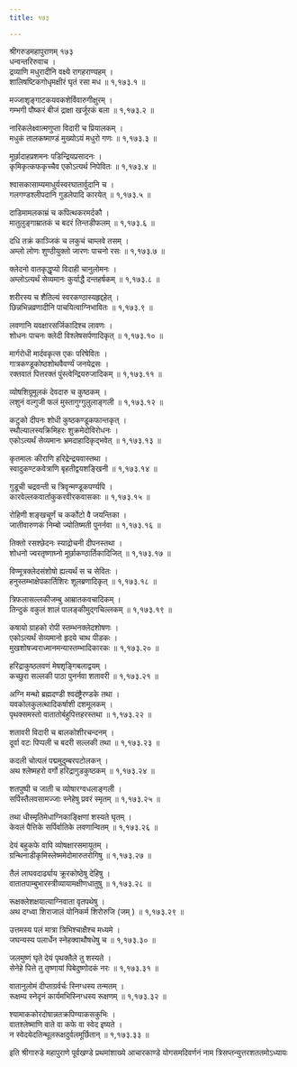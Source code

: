 ```yaml
---
title: १७३

---
```

श्रीगरुडमहापुराणम् १७३  
धन्वन्तरिरुवाच ।  
द्रव्याणि मधुरादीनि वक्ष्ये रागहराण्यहम् ।  
शालिषष्टिकगोधृमक्षीरं घृतं रसा मध ॥ १,१७३.१ ॥  
  
मज्जाशृङ्गाटकयवकशेर्विवारुगीक्षुरम् ।  
गम्भगी पौष्करं बीजं द्राक्षा खर्जूरकं बला ॥ १,१७३.२ ॥  
  
नारिकलेक्ष्वात्मणुप्ता विदारी च प्रियालकम् ।  
मधुकं तालकष्माण्डं मुख्योऽयं मधुरो गणः ॥ १,१७३.३ ॥  
  
मूर्छादाहप्रशमनः पडिन्द्रियप्रसादनः ।  
कृमिकृत्कफकृच्चैव एकोऽत्यर्थ निपेवितः ॥ १,१७३.४ ॥  
  
श्वासकासाम्यमाधुर्यस्वरघातार्वुदानि च ।  
गलगण्डश्लीपदानि गुडलेपादि कारयेत् ॥ १,१७३.५ ॥  
  
दाडिमामलकाम्रं च कपित्थकरमर्दकौ ।  
मातुलुङ्गाम्रातकं च बदरं तिन्तडीफलम् ॥ १,१७३.६ ॥  
  
दधि तक्रं काञ्जिकं च लकुचं चाम्लवे तसम् ।  
अम्लो लोणः शुण्ठीयुक्तो जारणः पाचनो रसः ॥ १,१७३.७ ॥  
  
क्लेदनो वातकृद्धृप्यो विदाही चानुलोमनः ।  
अम्लोऽत्यर्थं सेव्यमानः कुर्याद्धै दन्तहर्षकम् ॥ १,१७३.८ ॥  
  
शरीरस्य च शैतिल्यं स्वरकण्ठास्यहृद्दहेत् ।  
छिन्नभिन्नव्रणादीनि पाचयित्वाग्निभावितः ॥ १,१७३.९ ॥  
  
लवणानि यवक्षारसर्जिकादिश्च लावणः ।  
शोधनः पाचनः क्लेदी विश्लेषसर्पणादिकृत् ॥ १,१७३.१० ॥  
  
मार्गरोधी मार्दवकृत्स एकः परिषेवितः ।  
गात्रकण्डूकोष्ठशोथवैवर्ण्यं जनयेद्रसः ।  
रक्तवातं पित्तरक्तं पुंस्त्वेन्द्रियरुजादिकम् ॥ १,१७३.११ ॥  
  
व्योषशिग्रूमूलकं देवदारु च कुष्ठकम् ।  
लशुनं वल्गुजी फलं मुस्तागुग्गुलुलाङ्गली ॥ १,१७३.१२ ॥  
  
कटुको दीपनः शोधी कुष्ठकण्डूकफान्तकृत् ।  
स्थौल्यालस्यक्रिमिहरः शुक्रमेदोविरोधनः ।  
एकोऽत्यर्थं सेव्यमानः भ्रमदाहादिकृद्भवेत् ॥ १,१७३.१३ ॥  
  
कृतमालः कीराणि हरिद्रेन्द्रयवास्तथा ।  
स्वादुकण्टकवेत्राणि बृहतीद्वयशङ्खिनी ॥ १,१७३.१४ ॥  
  
गुडूची चद्रवन्ती च त्रिवृन्मण्डूकपर्ण्यपि ।  
कारवेल्लकवार्ताकुकरवीरकवासकाः ॥ १,१७३.१५ ॥  
  
रोहिणी शङ्खचूर्णं च कर्कोटो वै जयन्तिका ।  
जातीवारुणकं निम्बो ज्योतिष्मती पुनर्नवा ॥ १,१७३.१६ ॥  
  
तिक्तो रसश्छेदनः स्याद्रोचनी दीपनस्तथा ।  
शोधनो ज्वरतृष्णाघ्नो मूर्छाकण्ठार्तिकादिजित् ॥ १,१७३.१७ ॥  
  
विण्मूत्रक्लेदसंशोषो ह्यत्यर्थं स च सेवितः ।  
हनुस्तम्भाक्षेपकार्तिशिरः शूलब्रणादिकृत् ॥ १,१७३.१८ ॥  
  
त्रिफलासल्लकीजम्बु आम्रातकवचादिकम् ।  
तिन्दुकं वकुलं शालं पालङ्कीमुद्गचिल्लकम् ॥ १,१७३.१९ ॥  
  
कषायो ग्राहको रोपी स्तम्भनक्लेदशोषणः ।  
एकोऽत्यर्थं सेव्यमानो हृदये चाथ पीडकः ।  
मुखशोषज्वराध्मानमन्यास्तम्भादिकारकः ॥ १,१७३.२० ॥  
  
हरिद्राकुष्ठलवणं मेषशृङ्गिबलाद्वयम् ।  
कच्छुरा सल्लकी पाठा पुनर्नवा शतावरी ॥ १,१७३.२१ ॥  
  
अग्नि मन्थो ब्रह्मदण्डी श्वदंष्ट्रैरण्डके तथा ।  
यवकोलकुलत्थादिकर्षाशी दशमूलकम् ।  
पृथक्समस्तो वातातोर्बहुपित्तहरस्तथा ॥ १,१७३.२२ ॥  
  
शतावरी विदारी च बालकोशीरचन्दनम् ।  
दूर्वा वटः पिप्पली च बदरी सल्लकी तथा ॥ १,१७३.२३ ॥  
  
कदली चोत्पलं पद्ममुदुम्बरपटोलकन् ।  
अथ श्लेष्महरो वर्गो हरिद्रागुडकुष्ठकम् ॥ १,१७३.२४ ॥  
  
शतपुष्पी च जाती च व्योषारग्वधलाङ्गली ।  
सर्पिस्तैलवसामज्जाः स्नेहेषु प्रवरं स्मृतम् ॥ १,१७३.२५ ॥  
  
तथा धीस्मृतिमेधाग्निकाङ्क्षिणां शस्यते घृतम् ।  
केवलं पैत्तिके सर्पिर्वातिके लवणान्वितम् ॥ १,१७३.२६ ॥  
  
देयं बहुकफे वापि व्योषक्षारसमायुतम् ।  
ग्रन्थिनाडीकृमिस्लेष्ममेदोमारुतरोगिषु ॥ १,१७३.२७ ॥  
  
तैलं लाघवदार्ढ्याय क्रूरकोष्ठेषु देहिषु ।  
वातातपाम्बुभारस्त्रीव्यायामक्षीणधातुषु ॥ १,१७३.२८ ॥  
  
रूक्षक्लेशक्षयात्याग्निवाता वृतपथेषु ।  
अथ दग्ध्वा शिराजालं योनिकर्म शिरोरुजि (जम् ) ॥ १,१७३.२९ ॥  
  
उत्तमस्य पलं मात्रा त्रिभिश्चाक्षैश्च मध्यमे ।  
जघन्यस्य पलार्धेन स्नेहक्वाथौषधेषु च ॥ १,१७३.३० ॥  
  
जलमुष्णं घृते देयं पृथक्तैले तु शस्यते ।  
सेनेहे पित्ते तु तृष्णायां पिबेदुष्णोदकं नरः ॥ १,१७३.३१ ॥  
  
वातानुलोमं दीप्ताग्रर्वर्चः स्निग्धस्य तन्मतम् ।  
रूक्षम्य स्नेदृनं कार्यमभिस्निग्धस्य रूक्षणम् ॥ १,१७३.३२ ॥  
  
श्यामाककोरदोषान्नतक्रपिण्याकसकुभिः ।  
वातश्लेष्माणि वाते वा कफे वा स्वेद इष्यते ।  
न स्वेदयेदतिन्थूलरूक्षदुर्वलमूर्छितान् ॥ १,१७३.३३ ॥  
  
इति श्रीगारुडे महापुराणे पूर्वखण्डे प्रथमांशाख्ये आचारकाण्डे योगसमदिवर्णनं नाम त्रिसप्तन्युत्तरशततमोऽध्यायः